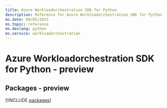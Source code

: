 ```yaml
---
title: Azure Workloadorchestration SDK for Python
description: Reference for Azure Workloadorchestration SDK for Python
ms.date: 09/05/2025
ms.topic: reference
ms.devlang: python
ms.service: workloadorchestration
---
```

# Azure Workloadorchestration SDK for Python - preview
## Packages - preview
[!INCLUDE [packages](workloadorchestration-index.md)]